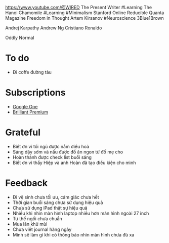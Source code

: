 https://www.youtube.com/@WIRED
The Present Writer #Learning 
The Hanoi Chamomile #Learning #Minimalism
Stanford Online
Reducible
Quanta Magazine
Freedom in Thought
Artem Kirsanov #Neuroscience
3Blue1Brown

Andrej Karpathy
Andrew Ng
Cristiano Ronaldo

Oddly Normal

# To do

- Đi coffe đường tàu

# Subscriptions

- [Google One](https://one.google.com)
- [Brilliant Premium](https://brilliant.org/payment/subscription_settings)

# Grateful

- Biết ơn vì tối ngủ được nằm điều hoà
- Sáng dậy sớm và nấu được đồ ăn ngon từ đồ mẹ cho
- Hoàn thành được check list buổi sáng
- Biết ơn vì thầy Hiệp và anh Hoàn đã tạo điều kiện cho mình

# Feedback

- Đi vệ sinh chưa tối ưu, cảm giác chưa hết
- Thời gian buổi sáng chưa sử dụng hiệu quả
- Chưa sử dụng iPad thật sự hiệu quả
- Nhiều khi nhìn màn hình laptop nhiều hơn màn hình ngoài 27 inch
- Tư thế ngồi chưa chuẩn
- Mua lăn khử mùi
- Chưa viết journal hàng ngày
- Mình sẽ làm gì khi có thông báo nhìn màn hình chưa đủ xa 
